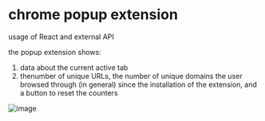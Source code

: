 # chrome popup extension

usage of React and external API 

the popup extension shows: 
1. data about the current active tab
2. thenumber of unique URLs, the number of unique domains the user browsed through (in general) since the installation of the extension, and a button to reset the counters

![image](https://user-images.githubusercontent.com/57454459/187684726-8cbdd9af-b3c3-4093-9688-21c236105c46.png)
